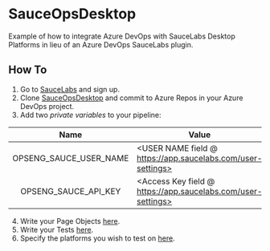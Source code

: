 # SauceOpsDesktop
Example of how to integrate Azure DevOps with SauceLabs Desktop Platforms in lieu of an Azure DevOps SauceLabs plugin.

## How To
1. Go to [SauceLabs](https://saucelabs.com) and sign up.
2. Clone [SauceOpsDesktop](https://github.com/Sauceforge/SauceOpsDesktop) and commit to Azure Repos in your Azure DevOps project.
3. Add two *private variables* to your pipeline:

| Name                   | Value                                                        |
| :--------------------: | -------------------------------------------------------------|
| OPSENG_SAUCE_USER_NAME | <USER NAME field @ https://app.saucelabs.com/user-settings>  |
| OPSENG_SAUCE_API_KEY   | <Access Key field @ https://app.saucelabs.com/user-settings> |

4. Write your Page Objects [here](https://github.com/Sauceforge/SauceOpsDesktop/tree/master/SauceOps/YourTests/PageObjects).
5. Write your Tests [here](https://github.com/Sauceforge/SauceOpsDesktop/tree/master/SauceOps/YourTests/Tests).
6. Specify the platforms you wish to test on [here](https://github.com/Sauceforge/SauceOpsDesktop/blob/master/SauceOps/Core/DataSources/PlatformTestData.cs).